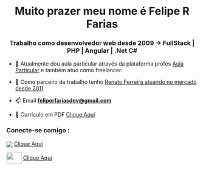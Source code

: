 <h1 align="center">Muito prazer meu nome é Felipe R Farias</h1>
<h3 align="center">Trabalho como desenvolvedor web desde 2009 -> FullStack | PHP | Angular | .Net C#</h3>

- 🔭 Atualmente dou aula particular através da plataforma profes [Aula Particular](https://profes.com.br/felipe.farias) e também atuo como freelancer.

- 🤝 Como parceiro de trabalho tenho [Renato Ferreira atuando no mercado desde 2011](https://www.linkedin.com/in/renato-ferreira-4421b955/)

- 📫 Email **feliperfariasdev@gmail.com**

- 📄 Currículo em PDF [Clique Aqui](https://drive.google.com/file/d/165VpfQjfDlPKsfmUZFCZyiEZ8ElG4FjB/view?usp=share_link)

<h3 align="left">Conecte-se comigo :</h3>

<img align="center" src="https://static.licdn.com/sc/h/8s162nmbcnfkg7a0k8nq9wwqo" /> [Clique Aqui](https://www.linkedin.com/in/desenvolvedor)

<img align="center" src="https://raw.githubusercontent.com/rahuldkjain/github-profile-readme-generator/master/src/images/icons/Social/youtube.svg" height="30" width="40" /> [Clique Aqui](https://drive.google.com/file/d/165VpfQjfDlPKsfmUZFCZyiEZ8ElG4FjB/view?usp=share_link)
